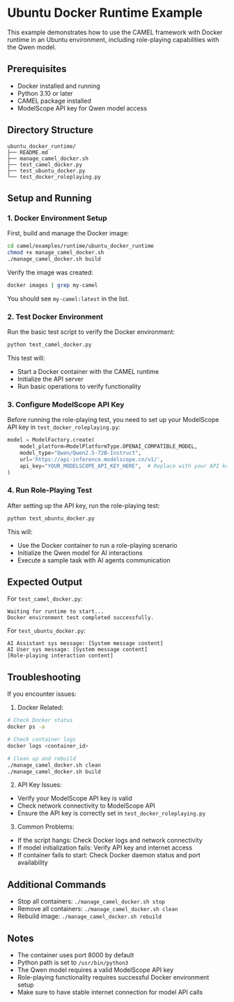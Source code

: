 # Ubuntu Docker Runtime Example

This example demonstrates how to use the CAMEL framework with Docker runtime in an Ubuntu environment, including role-playing capabilities with the Qwen model.

## Prerequisites

- Docker installed and running
- Python 3.10 or later
- CAMEL package installed
- ModelScope API key for Qwen model access

## Directory Structure

```
ubuntu_docker_runtime/
├── README.md
├── manage_camel_docker.sh
├── test_camel_docker.py
├── test_ubuntu_docker.py
└── test_docker_roleplaying.py
```

## Setup and Running

### 1. Docker Environment Setup

First, build and manage the Docker image:

```bash
cd camel/examples/runtime/ubuntu_docker_runtime
chmod +x manage_camel_docker.sh
./manage_camel_docker.sh build
```

Verify the image was created:
```bash
docker images | grep my-camel
```
You should see `my-camel:latest` in the list.

### 2. Test Docker Environment

Run the basic test script to verify the Docker environment:
```bash
python test_camel_docker.py
```

This test will:
- Start a Docker container with the CAMEL runtime
- Initialize the API server
- Run basic operations to verify functionality

### 3. Configure ModelScope API Key

Before running the role-playing test, you need to set up your ModelScope API key in `test_docker_roleplaying.py`:

```python
model = ModelFactory.create(
    model_platform=ModelPlatformType.OPENAI_COMPATIBLE_MODEL,
    model_type="Qwen/Qwen2.5-72B-Instruct",
    url='https://api-inference.modelscope.cn/v1/',
    api_key="YOUR_MODELSCOPE_API_KEY_HERE",  # Replace with your API key
)
```

### 4. Run Role-Playing Test

After setting up the API key, run the role-playing test:
```bash
python test_ubuntu_docker.py
```

This will:
- Use the Docker container to run a role-playing scenario
- Initialize the Qwen model for AI interactions
- Execute a sample task with AI agents communication

## Expected Output

For `test_camel_docker.py`:
```
Waiting for runtime to start...
Docker environment test completed successfully.
```

For `test_ubuntu_docker.py`:
```
AI Assistant sys message: [System message content]
AI User sys message: [System message content]
[Role-playing interaction content]
```

## Troubleshooting

If you encounter issues:

1. Docker Related:
```bash
# Check Docker status
docker ps -a

# Check container logs
docker logs <container_id>

# Clean up and rebuild
./manage_camel_docker.sh clean
./manage_camel_docker.sh build
```

2. API Key Issues:
- Verify your ModelScope API key is valid
- Check network connectivity to ModelScope API
- Ensure the API key is correctly set in `test_docker_roleplaying.py`

3. Common Problems:
- If the script hangs: Check Docker logs and network connectivity
- If model initialization fails: Verify API key and internet access
- If container fails to start: Check Docker daemon status and port availability

## Additional Commands

- Stop all containers: `./manage_camel_docker.sh stop`
- Remove all containers: `./manage_camel_docker.sh clean`
- Rebuild image: `./manage_camel_docker.sh rebuild`

## Notes

- The container uses port 8000 by default
- Python path is set to `/usr/bin/python3`
- The Qwen model requires a valid ModelScope API key
- Role-playing functionality requires successful Docker environment setup
- Make sure to have stable internet connection for model API calls 